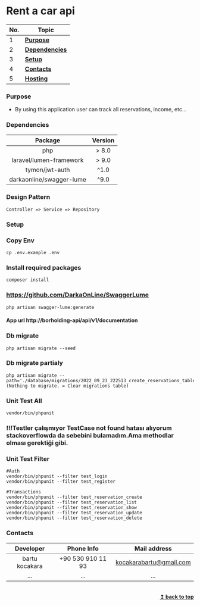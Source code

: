 # Rent a car api 
| No. | Topic                   |
| --- | ------------------------|
| 1   | [**Purpose**](#Purpose) |
| 2   | [**Dependencies**](#Dependencies)|
| 3   | [**Setup**](#Setup)|
| 4   | [**Contacts**](#Contacts)|
| 5   | [**Hosting**](#Hosting)  |

### Purpose
- By using this application user can track all reservations, income, etc...

### Dependencies
| Package  | Version | 
| :------:|  :-----------:|
| php   | > 8.0 | 
| laravel/lumen-framework   | > 9.0 | 
| tymon/jwt-auth   | ^1.0  | 
| darkaonline/swagger-lume   | ^9.0 |

### Design Pattern
```
Controller => Service => Repository
```
### Setup

### Copy Env
```
cp .env.example .env
```
### Install required packages
```
composer install
```
### https://github.com/DarkaOnLine/SwaggerLume
```
php artisan swagger-lume:generate
```
#### App url http://borholding-api/api/v1/documentation

### Db migrate 
```
php artisan migrate --seed
```
### Db migrate partialy
```
php artisan migrate --path='./database/migrations/2022_09_23_222513_create_reservations_table.php' (Nothing to migrate. = Clear migrations table)
```
### Unit Test All
```
vendor/bin/phpunit
```
### !!!Testler çalışmıyor TestCase not found hatası alıyorum stackoverflowda da sebebini bulamadım.Ama methodlar olması gerektiği gibi. 
### Unit Test Filter
```
#Auth
vendor/bin/phpunit --filter test_login
vendor/bin/phpunit --filter test_register

#Transactions
vendor/bin/phpunit --filter test_reservation_create
vendor/bin/phpunit --filter test_reservation_list
vendor/bin/phpunit --filter test_reservation_show
vendor/bin/phpunit --filter test_reservation_update
vendor/bin/phpunit --filter test_reservation_delete
```

### Contacts
| Developer  | Phone Info |  Mail address |
| :------:|  :-----------:| :-----------:|
| bartu kocakara   | +90 530 910 11 93  | kocakarabartu@gmail.com | 
| ...   | ... | ... |

<br/>
<div align="right">
    <b><a href="#">↥ back to top</a></b>
</div>
<br/>
